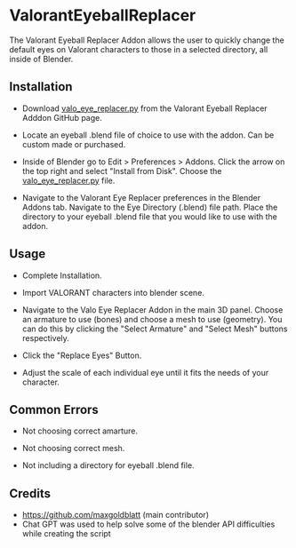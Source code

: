 # ValorantEyeballReplacer
The Valorant Eyeball Replacer Addon allows the user to quickly change the default eyes on Valorant characters to those in a selected directory, all inside of Blender.

## Installation

  - Download [valo_eye_replacer.py](https://github.com/maxgoldblatt/ValorantEyeballReplacer/blob/main/valo_eye_replacer.py) from the Valorant Eyeball Replacer Adddon GitHub page.

  - Locate an eyeball .blend file of choice to use with the addon. Can be custom made or purchased.

  - Inside of Blender go to Edit > Preferences > Addons. Click the arrow on the top right and select "Install from Disk". Choose the [valo_eye_replacer.py](https://github.com/maxgoldblatt/ValorantEyeballReplacer/blob/main/valo_eye_replacer.py) file.

  - Navigate to the Valorant Eye Replacer preferences in the Blender Addons tab. Navigate to the Eye Directory (.blend) file path. Place the directory to your eyeball .blend file that you would like to use with the addon.

## Usage

  - Complete Installation.

  - Import VALORANT characters into blender scene.

  - Navigate to the Valo Eye Replacer Addon in the main 3D panel. Choose an armature to use (bones) and choose a mesh to use (geometry). You can do this by clicking the "Select Armature" and "Select Mesh" buttons respectively.

  - Click the "Replace Eyes" Button.

  - Adjust the scale of each individual eye until it fits the needs of your character.

## Common Errors
  - Not choosing correct amarture.
    
  - Not choosing correct mesh.
    
  - Not including a directory for eyeball .blend file.


 ## Credits

 - https://github.com/maxgoldblatt (main contributor)
 - Chat GPT was used to help solve some of the blender API difficulties while creating the script
